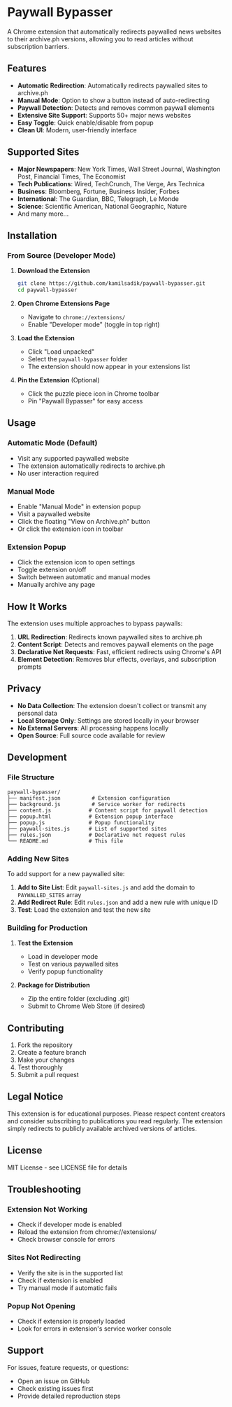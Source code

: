 # Paywall Bypasser

A Chrome extension that automatically redirects paywalled news websites to their archive.ph versions, allowing you to read articles without subscription barriers.

## Features

- **Automatic Redirection**: Automatically redirects paywalled sites to archive.ph
- **Manual Mode**: Option to show a button instead of auto-redirecting
- **Paywall Detection**: Detects and removes common paywall elements
- **Extensive Site Support**: Supports 50+ major news websites
- **Easy Toggle**: Quick enable/disable from popup
- **Clean UI**: Modern, user-friendly interface

## Supported Sites

- **Major Newspapers**: New York Times, Wall Street Journal, Washington Post, Financial Times, The Economist
- **Tech Publications**: Wired, TechCrunch, The Verge, Ars Technica
- **Business**: Bloomberg, Fortune, Business Insider, Forbes
- **International**: The Guardian, BBC, Telegraph, Le Monde
- **Science**: Scientific American, National Geographic, Nature
- And many more...

## Installation

### From Source (Developer Mode)

1. **Download the Extension**
   ```bash
   git clone https://github.com/kamilsadik/paywall-bypasser.git
   cd paywall-bypasser
   ```

2. **Open Chrome Extensions Page**
   - Navigate to `chrome://extensions/`
   - Enable "Developer mode" (toggle in top right)

3. **Load the Extension**
   - Click "Load unpacked"
   - Select the `paywall-bypasser` folder
   - The extension should now appear in your extensions list

4. **Pin the Extension** (Optional)
   - Click the puzzle piece icon in Chrome toolbar
   - Pin "Paywall Bypasser" for easy access

## Usage

### Automatic Mode (Default)
- Visit any supported paywalled website
- The extension automatically redirects to archive.ph
- No user interaction required

### Manual Mode
- Enable "Manual Mode" in extension popup
- Visit a paywalled website
- Click the floating "View on Archive.ph" button
- Or click the extension icon in toolbar

### Extension Popup
- Click the extension icon to open settings
- Toggle extension on/off
- Switch between automatic and manual modes
- Manually archive any page

## How It Works

The extension uses multiple approaches to bypass paywalls:

1. **URL Redirection**: Redirects known paywalled sites to archive.ph
2. **Content Script**: Detects and removes paywall elements on the page
3. **Declarative Net Requests**: Fast, efficient redirects using Chrome's API
4. **Element Detection**: Removes blur effects, overlays, and subscription prompts

## Privacy

- **No Data Collection**: The extension doesn't collect or transmit any personal data
- **Local Storage Only**: Settings are stored locally in your browser
- **No External Servers**: All processing happens locally
- **Open Source**: Full source code available for review

## Development

### File Structure
```
paywall-bypasser/
├── manifest.json          # Extension configuration
├── background.js          # Service worker for redirects
├── content.js            # Content script for paywall detection
├── popup.html            # Extension popup interface
├── popup.js              # Popup functionality
├── paywall-sites.js      # List of supported sites
├── rules.json            # Declarative net request rules
└── README.md             # This file
```

### Adding New Sites

To add support for a new paywalled site:

1. **Add to Site List**: Edit `paywall-sites.js` and add the domain to `PAYWALLED_SITES` array
2. **Add Redirect Rule**: Edit `rules.json` and add a new rule with unique ID
3. **Test**: Load the extension and test the new site

### Building for Production

1. **Test the Extension**
   - Load in developer mode
   - Test on various paywalled sites
   - Verify popup functionality

2. **Package for Distribution**
   - Zip the entire folder (excluding .git)
   - Submit to Chrome Web Store (if desired)

## Contributing

1. Fork the repository
2. Create a feature branch
3. Make your changes
4. Test thoroughly
5. Submit a pull request

## Legal Notice

This extension is for educational purposes. Please respect content creators and consider subscribing to publications you read regularly. The extension simply redirects to publicly available archived versions of articles.

## License

MIT License - see LICENSE file for details

## Troubleshooting

### Extension Not Working
- Check if developer mode is enabled
- Reload the extension from chrome://extensions/
- Check browser console for errors

### Sites Not Redirecting
- Verify the site is in the supported list
- Check if extension is enabled
- Try manual mode if automatic fails

### Popup Not Opening
- Check if extension is properly loaded
- Look for errors in extension's service worker console

## Support

For issues, feature requests, or questions:
- Open an issue on GitHub
- Check existing issues first
- Provide detailed reproduction steps